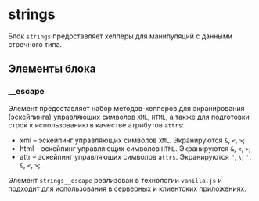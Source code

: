# strings

Блок `strings` предоставляет хелперы для манипуляций с данными строчного типа. 

## Элементы блока

### __escape

Элемент предоставляет набор методов-хелперов для экранирования (эскейпинга) управляющих символов `XML`, `HTML`, а также для подготовки строк к использованию в качестве атрибутов `attrs`:

* xml – эскейпинг управляющих символов `XML`. Экранируются `&`, `<`, `>`;
* html – эскейпинг управляющих символов `HTML`. Экранируются `&`, `<`, `>`;
* attr – эскейпинг управляющих символов `attrs`. Экранируются `"`, `\`, `'`, `&`, `<`, `>`;.

Элемент `strings__escape` реализован в технологии `vanilla.js` и подходит для использования в серверных и клиентских приложениях.

